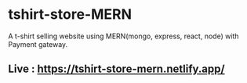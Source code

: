 # tshirt-store-MERN
A t-shirt selling website using MERN(mongo, express, react, node) with Payment gateway.

## Live : https://tshirt-store-mern.netlify.app/
